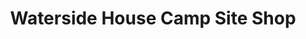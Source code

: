 ---
title: "Waterside House Camp Site Shop"
url: /howtown/waterside-house-camp-site-shop/
shop: convenience
---